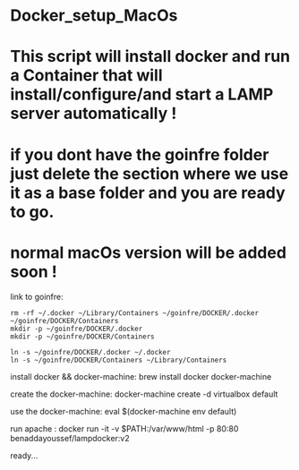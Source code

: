 # Docker_setup_MacOs

# This script will install docker and run a Container that will install/configure/and start a LAMP server automatically !
# if you dont have the goinfre folder just delete the section where we use it as a base folder and you are ready to go.
# normal macOs version will be added soon !
link to goinfre:

    rm -rf ~/.docker ~/Library/Containers ~/goinfre/DOCKER/.docker ~/goinfre/DOCKER/Containers
    mkdir -p ~/goinfre/DOCKER/.docker
    mkdir -p ~/goinfre/DOCKER/Containers

    ln -s ~/goinfre/DOCKER/.docker ~/.docker
    ln -s ~/goinfre/DOCKER/Containers ~/Library/Containers

install docker && docker-machine:
    brew install docker docker-machine

create the docker-machine:
    docker-machine create -d virtualbox default

use the docker-machine:
    eval $(docker-machine env default)

run apache :
docker run -it -v $PATH:/var/www/html -p 80:80 benaddayoussef/lampdocker:v2

ready...
